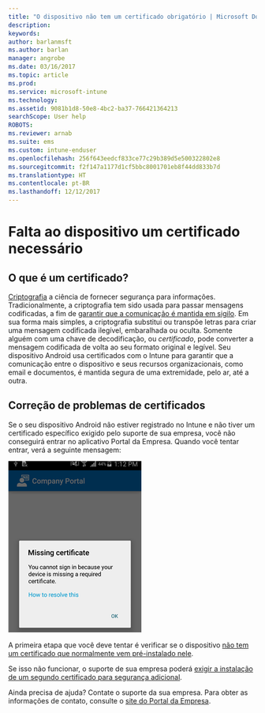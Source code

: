 ```yaml
---
title: "O dispositivo não tem um certificado obrigatório | Microsoft Docs"
description: 
keywords: 
author: barlanmsft
ms.author: barlan
manager: angrobe
ms.date: 03/16/2017
ms.topic: article
ms.prod: 
ms.service: microsoft-intune
ms.technology: 
ms.assetid: 9081b1d8-50e8-4bc2-ba37-766421364213
searchScope: User help
ROBOTS: 
ms.reviewer: arnab
ms.suite: ems
ms.custom: intune-enduser
ms.openlocfilehash: 256f643eedcf833ce77c29b389d5e500322802e8
ms.sourcegitcommit: f2f147a1177d1cf5bbc8001701eb8f44dd833b7d
ms.translationtype: HT
ms.contentlocale: pt-BR
ms.lasthandoff: 12/12/2017
---
```

# <a name="your-device-is-missing-a-required-certificate"></a>Falta ao dispositivo um certificado necessário

## <a name="whats-a-certificate"></a>O que é um certificado?

[Criptografia](https://technet.microsoft.com/library/cc962030.aspx) a ciência de fornecer segurança para informações. Tradicionalmente, a criptografia tem sido usada para passar mensagens codificadas, a fim de [garantir que a comunicação é mantida em sigilo](https://technet.microsoft.com/library/cc962019.aspx). Em sua forma mais simples, a criptografia substitui ou transpõe letras para criar uma mensagem codificada ilegível, embaralhada ou oculta. Somente alguém com uma chave de decodificação, ou _certificado_, pode converter a mensagem codificada de volta ao seu formato original e legível. Seu dispositivo Android usa certificados com o Intune para garantir que a comunicação entre o dispositivo e seus recursos organizacionais, como email e documentos, é mantida segura de uma extremidade, pelo ar, até a outra.

## <a name="fixing-certificate-issues"></a>Correção de problemas de certificados

Se o seu dispositivo Android não estiver registrado no Intune e não tiver um certificado específico exigido pelo suporte de sua empresa, você não conseguirá entrar no aplicativo Portal da Empresa. Quando você tentar entrar, verá a seguinte mensagem:

![screenshot-error-message-about-missing-certificate](./media/andr-cert_install-1-cert_missing.png)

A primeira etapa que você deve tentar é verificar se o dispositivo [não tem um certificado que normalmente vem pré-instalado nele](your-device-is-missing-a-preinstalled-certificate-android.md).

Se isso não funcionar, o suporte de sua empresa poderá [exigir a instalação de um segundo certificado para segurança adicional](your-device-is-missing-an-IT-required-certificate-android.md).

Ainda precisa de ajuda? Contate o suporte da sua empresa. Para obter as informações de contato, consulte o [site do Portal da Empresa](https://portal.manage.microsoft.com#HelpDeskDialog).

